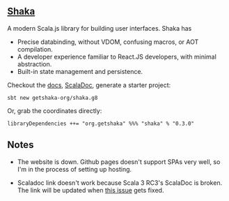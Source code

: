 ## [Shaka](https://getshaka.org)

A modern Scala.js library for building user interfaces. Shaka has

* Precise databinding, without VDOM, confusing macros, or AOT compilation.
* A developer experience familiar to React.JS developers, with minimal abstraction.
* Built-in state management and persistence.

Checkout the [docs](https://getshaka.org), [ScalaDoc](/todo), generate a starter project:

```
sbt new getshaka-org/shaka.g8
```

Or, grab the coordinates directly:

```
libraryDependencies ++= "org.getshaka" %%% "shaka" % "0.3.0"
```

## Notes
* The website is down. Github pages doesn't support SPAs very well, so I'm in the process of setting up hosting.

* Scaladoc link doesn't work because Scala 3 RC3's ScalaDoc is broken. The link will be updated when [this issue](https://github.com/lampepfl/dotty/issues/11943) gets fixed.
